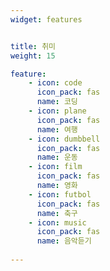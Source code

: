 ```yaml
---
widget: features


title: 취미
weight: 15

feature:
    - icon: code
      icon_pack: fas
      name: 코딩
    - icon: plane
      icon_pack: fas
      name: 여행
    - icon: dumbbell
      icon_pack: fas
      name: 운동
    - icon: film
      icon_pack: fas
      name: 영화
    - icon: futbol
      icon_pack: fas
      name: 축구
    - icon: music
      icon_pack: fas
      name: 음악듣기
    
---
```

